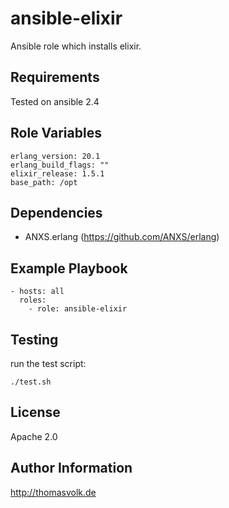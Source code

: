 ansible-elixir
==============

Ansible role which installs elixir.

Requirements
------------

Tested on ansible 2.4

Role Variables
--------------

```
erlang_version: 20.1
erlang_build_flags: ""
elixir_release: 1.5.1
base_path: /opt
```

Dependencies
------------

* ANXS.erlang (https://github.com/ANXS/erlang)

Example Playbook
----------------


```
- hosts: all
  roles:
    - role: ansible-elixir

```

Testing
-------

run the test script:

    ./test.sh

License
-------

Apache 2.0

Author Information
------------------

http://thomasvolk.de
